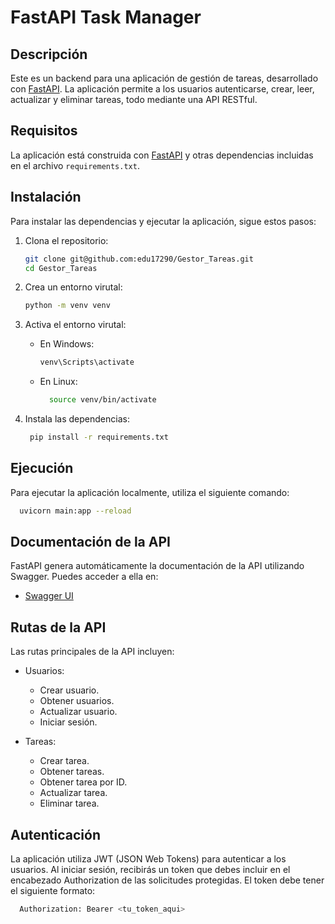 # FastAPI Task Manager

## Descripción

Este es un backend para una aplicación de gestión de tareas, desarrollado con [FastAPI](https://fastapi.tiangolo.com/). La aplicación permite a los usuarios autenticarse, crear, leer, actualizar y eliminar tareas, todo mediante una API RESTful.

## Requisitos

La aplicación está construida con [FastAPI](https://fastapi.tiangolo.com/) y otras dependencias incluidas en el archivo `requirements.txt`.

## Instalación

Para instalar las dependencias y ejecutar la aplicación, sigue estos pasos:

1. Clona el repositorio:
   ```bash
   git clone git@github.com:edu17290/Gestor_Tareas.git
   cd Gestor_Tareas
   ```

2. Crea un entorno virutal:
   ```bash
   python -m venv venv
   ```

3. Activa el entorno virutal:
    * En Windows:
      ```bash
      venv\Scripts\activate
      ```

    * En Linux:
      ```bash
        source venv/bin/activate
      ```

4. Instala las dependencias:
   ```bash
    pip install -r requirements.txt
   ```

## Ejecución
Para ejecutar la aplicación localmente, utiliza el siguiente comando:
```bash
  uvicorn main:app --reload
```
## Documentación de la API
FastAPI genera automáticamente la documentación de la API utilizando Swagger. Puedes acceder a ella en:

- [Swagger UI](http://127.0.0.1:8000/docs)


## Rutas de la API
Las rutas principales de la API incluyen:

- Usuarios:
  * Crear usuario.
  * Obtener usuarios.
  * Actualizar usuario.
  * Iniciar sesión.

- Tareas:
  * Crear tarea.
  * Obtener tareas.
  * Obtener tarea por ID.
  * Actualizar tarea.
  * Eliminar tarea.

## Autenticación
La aplicación utiliza JWT (JSON Web Tokens) para autenticar a los usuarios. Al iniciar sesión, recibirás un token que debes incluir en el encabezado Authorization de las solicitudes protegidas. El token debe tener el siguiente formato:
```bash
  Authorization: Bearer <tu_token_aqui>
```
